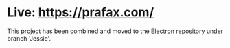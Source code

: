 # Live: https://prafax.com/
This project has been combined and moved to the [Electron](https://github.com/gc-tyes/Electron) repository under branch 'Jessie'.
